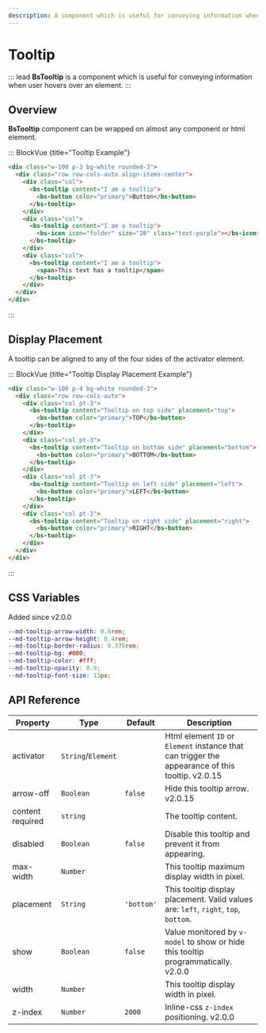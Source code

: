 ```yaml
---
description: A component which is useful for conveying information when user hovers over an element. 
--- 
```


# Tooltip

::: lead
**BsTooltip** is a component which is useful for conveying information when user
hovers over an element.
:::


## Overview

**BsTooltip** component can be wrapped on almost any component or html element.

::: BlockVue {title="Tooltip Example"}

```html
<div class="w-100 p-3 bg-white rounded-3">
  <div class="row row-cols-auto align-items-center">
    <div class="col">
      <bs-tooltip content="I am a tooltip">
        <bs-button color="primary">Button</bs-button>
      </bs-tooltip>
    </div>
    <div class="col">
      <bs-tooltip content="I am a tooltip">
        <bs-icon icon="folder" size="28" class="text-purple"></bs-icon>
      </bs-tooltip>
    </div>
    <div class="col">
      <bs-tooltip content="I am a tooltip">
        <span>This text has a tooltip</span>
      </bs-tooltip>
    </div>
  </div>
</div>
```
:::


## Display Placement

A tooltip can be aligned to any of the four sides of the activator element.

::: BlockVue {title="Tooltip Display Placement Example"}

```html
<div class="w-100 p-4 bg-white rounded-3">
  <div class="row row-cols-auto">
    <div class="col pt-3">
      <bs-tooltip content="Tooltip on top side" placement="top">
        <bs-button color="primary">TOP</bs-button>
      </bs-tooltip>
    </div>
    <div class="col pt-3">
      <bs-tooltip content="Tooltip on bottom side" placement="bottom">
        <bs-button color="primary">BOTTOM</bs-button>
      </bs-tooltip>
    </div>
    <div class="col pt-3">
      <bs-tooltip content="Tooltip on left side" placement="left">
        <bs-button color="primary">LEFT</bs-button>
      </bs-tooltip>
    </div>
    <div class="col pt-3">
      <bs-tooltip content="Tooltip on right side" placement="right">
        <bs-button color="primary">RIGHT</bs-button>
      </bs-tooltip>
    </div>
  </div>
</div>
```
:::


## CSS Variables

<SmallNote color="teal">Added since v2.0.0</SmallNote>

```scss
--md-tooltip-arrow-width: 0.8rem;
--md-tooltip-arrow-height: 0.4rem;
--md-tooltip-border-radius: 0.375rem;
--md-tooltip-bg: #000;
--md-tooltip-color: #fff;
--md-tooltip-opacity: 0.9;
--md-tooltip-font-size: 13px;

```


## API Reference

<BsTabs v-model="tabs1active" variant="material" color="grey-700" class="doc-api-reference">
  <BsTab label="Props" url="#api-reference">
    <div class="doc-table-responsive doc-table-props">

| Property  | Type     | Default | Description |
|-----------|----------|---------|-------------|
| activator | `String`/`Element` |  | Html element `ID` or `Element` instance that can trigger the appearance of this tooltip. <BsBadge color="info">v2.0.15</BsBadge> |
| arrow-off | `Boolean` | `false`  | Hide this tooltip arrow. <BsBadge color="info">v2.0.15</BsBadge> |
| content <Badge type="danger">required</Badge> | `string` | | The tooltip content. |
| disabled  | `Boolean` | `false`  | Disable this tooltip and prevent it from appearing. |
| max-width | `Number`  |  | This tooltip maximum display width in pixel. |
| placement | `String`  | `'bottom'` | This tooltip display placement. Valid values are: `left`, `right`, `top`, `bottom`. |
| show      | `Boolean` | `false` | Value monitored by `v-model` to show or hide this tooltip programmatically. <BsBadge color="info">v2.0.0</BsBadge> |
| width     | `Number`  |  | This tooltip display width in pixel. |
| z-index   | `Number`  | `2000` | Inline-css `z-index` positioning. <BsBadge color="info">v2.0.0</BsBadge> |

</div>
  </BsTab>
</BsTabs>


<script lang="ts" setup>
import { ref } from 'vue';

const tabs1active = ref(0);
</script>

